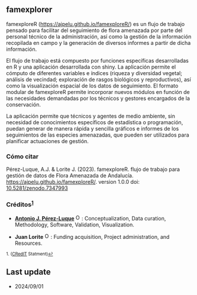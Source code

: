 ## famexplorer
famexploreR (https://ajpelu.github.io/famexploreR/) es un flujo de trabajo pensado para facilitar del seguimiento de flora amenazada por parte del personal técnico de la administración, así como la gestión de la información recopilada en campo y la generación de diversos informes a partir de dicha información. 

El flujo de trabajo está compuesto por funciones específicas desarrolladas en R y una aplicación desarrollada con shiny. La aplicación permite el cómputo de diferentes variables e índices (riqueza y diversidad vegetal; análisis de vecindad; exploración de rasgos biológicos y reproductivos), así como la visualización espacial de los datos de seguimiento. El formato modular de famexploreR permite incorporar nuevos módulos en función de las necesidades demandadas por los técnicos y gestores encargados de la conservación. 

La aplicación permite que técnicos y agentes de medio ambiente, sin necesidad de conocimientos específicos de estadística o programación, puedan generar de manera rápida y sencilla gráficos e informes de los seguimientos de las especies amenazadas, que pueden ser utilizados para planificar actuaciones de gestión. 

### **Cómo citar**

Pérez-Luque, A.J. & Lorite J. (2023). famexploreR. flujo de trabajo para gestión de datos de Flora Amenazada de Andalucía. https://ajpelu.github.io/famexploreR/. version 1.0.0 doi: [10.5281/zenodo.7347993](https://doi.org/10.5281/zenodo.7347993) 

### Créditos<sup><a href="#fn1" id="ref1">1</a></sup>

-   [**Antonio J. Pérez-Luque**](https://github.com/ajpelu) <a href="https://orcid.org/0000-0002-1747-0469" target="orcid.widget"> <img src="https://info.orcid.org/wp-content/uploads/2019/11/orcid_16x16.png" alt="ORCID logo" width="16" height="16"/></a>: Conceptualization, Data curation, Methodology, Software, Validation, Visualization. 

-   **Juan Lorite** <a href="https://orcid.org/0000-0002-4888-0401" target="orcid.widget"> <img src="https://info.orcid.org/wp-content/uploads/2019/11/orcid_16x16.png" alt="ORCID logo" width="16" height="16"/></a>: Funding acquisition, Project administration, and Resources.


<sup id="fn1">1. ([CRedIT](https://credit.niso.org/) Statment)<a href="#ref1" title="Jump back to footnote 1 in the text.">↩</a></sup>

## Last update
- 2024/09/01 